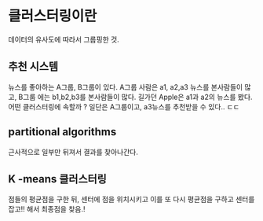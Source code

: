 # 클러스터링이란 

데이터의 유사도에 따라서 그룹핑한 것. 
## 추천 시스템
뉴스를 좋아하는 A그룹, B그룹이 있다. 
A그룹 사람은 a1, a2,a3 뉴스를 본사람들이 많고, 
B그룹 에는 b1,b2,b3를 본사람들이 많다. 
길가던 Apple은 a1과 a2의 뉴스를 봤다. 어떤 클러스터링에 속할까 ? 
일단은 A그룹이고, a3뉴스를 추천받을 수 있다.. ㄷㄷ

## partitional algorithms

근사적으로 일부만 뒤져서 결과를 찾아나간다. 

## K -means 클러스터링 

점들의 평균점을 구한 뒤, 센터에 점을 위치시키고 이를 또 다시 평균점을 구하고 센터를 잡고!! 해서 최종점을 찾음.!